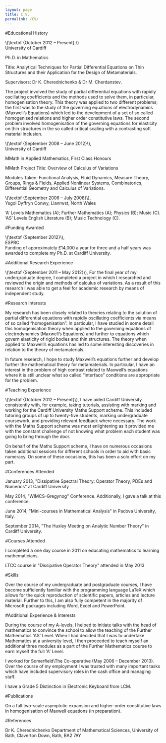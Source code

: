 ```yaml
---
layout: page
title: C.V.
permalink: /CV/
---
```


#Educational History

\\(\textbf {October 2012 – Present},\\)                                                                     
University of Cardiff

Ph.D. in Mathematics

Title: Analytical Techniques for Partial Differential Equations on Thin Structures and their Application for the 
Design of Metamaterials.      

Supervisors: Dr K. Cherednichenko & Dr M. Cherdanstev.

The project involved the study of partial differential equations with rapidly oscillating coefficients and the 
methods used to solve them, in particular, homogenisation theory. This theory was applied to two different problems; 
the first was to the study of the governing equations of electrodynamics (Maxwell’s Equations) which led to the 
development of a set of so called homogenised relations and higher order constitutive laws. 
The second problem involved homogenisation of the governing equations for elasticity on thin structures in the so called critical scaling with a contrasting soft material inclusion.

\\(\textbf {September 2008 – June 2012}\\),                                                                  
University of Cardiff 

MMath in Applied Mathematics, First Class Honours   

MMath Project Title: Overview of Calculus of Variations  

Modules Taken: Functional Analysis, Fluid Dynamics, Measure Theory, Groups, Rings & Fields, 
Applied Nonlinear Systems, Combinatorics, Differential Geometry and Calculus of Variations.

\\(\textbf {September 2006 – July 2008}\\),                                                 
Ysgol Dyffryn Conwy, Llanrwst, North Wales

‘A’ Levels Mathematics (A); Further Mathematics (A); Physics (B); Music (C).   
‘AS’ Levels English Literature (B); Music Technology (C).

#Funding Awarded

\\(\textbf {September 2012}\\),  
ESPRC             
Funding of approximately £14,000 a year for three and a half years was awarded to complete my Ph.D. at Cardiff 
University.

#Additional Research Experience

\\(\textbf {September 2011 – May 2012}\\), 
For the final year of my undergraduate degree, I completed a project in which I researched and reviewed the origin and methods of calculus of variations. As a result of this research I was able to get a feel for academic research by means of independent study.

#Research Interests

My research has been closely related to theories relating to the solution of partial differential equations with 
rapidly oscillating coefficients via means of so called “homogenisation”. In particular, I have studied in some detail
this homogenisation theory when applied to the governing equations of electrodynamics (Maxwell’s Equations) and 
further to equations which govern elasticity of rigid bodies and thin structures. The theory when applied to 
Maxwell’s equations has led to some interesting discoveries in relation to the theory of metamaterials.

In future research, I hope to study Maxwell’s equations further and develop further the mathematical theory for 
metamaterials. In particular, I have an interest in the problem of high contrast related to Maxwell’s equations 
where it is still unclear what so called “interface” conditions are appropriate for the problem.

#Teaching Experience

\\(\textbf {October 2012 – Present}\\), 
I have aided Cardiff University consistently with, for example, taking tutorials, assisting with marking and working for the Cardiff University Maths Support scheme. This included tutoring groups of up to twenty-five students, marking undergraduate coursework, and providing relevant feedback where necessary. The work with the Maths Support scheme was most enlightening as it provided me with the constant challenge of not knowing what problem each student was going to bring through the door.

On behalf of the Maths Support scheme, I have on numerous occasions taken additional sessions for different schools in order to aid with basic numeracy. On some of these occasions, this has been a solo effort on my part.

#Conferences Attended

January 2013, "Dissipative Spectral Theory: Operator Theory, PDEs and Numerics" at Cardiff University

May 2014, "WIMCS-Gregynog" Conference. Additionally, I gave a talk at this conference.

June 2014, "Mini-courses in Mathematical Analysis" in Padova University, Italy.

September 2014, "The Huxley Meeting on Analytic Number Theory" in Cardiff University.

#Courses Attended

I completed a one day course in 2011 on educating mathematics to learning mathematicians. 

LTCC course in "Dissipative Operator Theory" attended in May 2013

#Skills

Over the course of my undergraduate and postgraduate courses, I have become sufficiently familiar with the 
programming language LaTeX which allows for the quick reproduction of scientific papers, articles and lecture material.
Further to this, I am also fully competent in the majority of Microsoft packages including Word, Excel and PowerPoint.


#Additional Experience & Interests  

During the course of my A-levels, I helped to initiate talks with the head of mathematics to convince the school 
to allow the teaching of the Further Mathematics 'AS' Level. When I had decided that I was to undertake Mathematics 
at a university level, I then proceeded to teach myself an additional three modules as a part of the 
Further Mathematics course to earn myself the full 'A' Level.

I worked for Somerfield\The Co-operative (May 2006 – December 2013). Over the course of my employment 
I was trusted with many important tasks which have included supervisory roles in the cash office and 
managing staff.

I have a Grade 5 Distinction in Electronic Keyboard from LCM.

#Publications

On a full two-scale asymptotic expansion and higher-order constitutive laws in homogenisation of 
Maxwell equations (in preparation).

#References

Dr K. Cherednichenko
Department of Mathematical Sciences, University of Bath, Claverton Down, Bath, BA2 7AY


